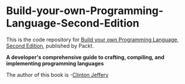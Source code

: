 # Build-your-own-Programming-Language-Second-Edition
This is the code repository for [Build your own Programming Language, Second Edition](https://www.packtpub.com/product/build-your-own-programming-language-second-edition/9781804618028), published by Packt.

**A developer's comprehensive guide to crafting, compiling, and implementing programming languages**

The author of this book is -[Clinton Jeffery](https://www.linkedin.com/in/clinton-jeffery-b109464/)



